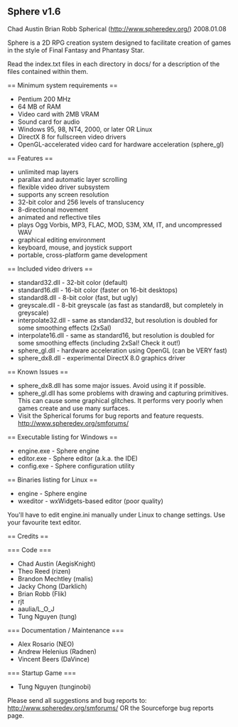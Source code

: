 Sphere v1.6
--------

Chad Austin
Brian Robb
Spherical (http://www.spheredev.org/)
2008.01.08


Sphere is a 2D RPG creation system designed to facilitate creation of games
in the style of Final Fantasy and Phantasy Star.

Read the index.txt files in each directory in docs/ for a description of the
files contained within them.


== Minimum system requirements ==

* Pentium 200 MHz
* 64 MB of RAM
* Video card with 2MB VRAM
* Sound card for audio
* Windows 95, 98, NT4, 2000, or later
  OR
  Linux
* DirectX 8 for fullscreen video drivers
* OpenGL-accelerated video card for hardware acceleration (sphere_gl)


== Features ==

* unlimited map layers
* parallax and automatic layer scrolling
* flexible video driver subsystem
* supports any screen resolution
* 32-bit color and 256 levels of translucency
* 8-directional movement
* animated and reflective tiles
* plays Ogg Vorbis, MP3, FLAC, MOD, S3M, XM, IT, and uncompressed WAV
* graphical editing environment
* keyboard, mouse, and joystick support
* portable, cross-platform game development


== Included video drivers ==

* standard32.dll     - 32-bit color (default)
* standard16.dll     - 16-bit color (faster on 16-bit desktops)
* standard8.dll      - 8-bit color (fast, but ugly)
* greyscale.dll      - 8-bit greyscale (as fast as standard8, but completely in
                       greyscale)
* interpolate32.dll  - same as standard32, but resolution is doubled for some
                       smoothing effects (2xSaI)
* interpolate16.dll  - same as standard16, but resolution is doubled for some
                       smoothing effects (including 2xSaI!  Check it out!)
* sphere_gl.dll      - hardware acceleration using OpenGL (can be VERY fast)
* sphere_dx8.dll     - experimental DirectX 8.0 graphics driver


== Known Issues ==

* sphere_dx8.dll has some major issues. Avoid using it if possible.
* sphere_gl.dll has some problems with drawing and capturing primitives. This
  can cause some graphical glitches. It performs very poorly when games create
  and use many surfaces.
* Visit the Spherical forums for bug reports and feature requests.
  http://www.spheredev.org/smforums/


== Executable listing for Windows ==

* engine.exe    - Sphere engine
* editor.exe    - Sphere editor (a.k.a. the IDE)
* config.exe    - Sphere configuration utility


== Binaries listing for Linux ==

* engine   - Sphere engine
* wxeditor - wxWidgets-based editor (poor quality)

You'll have to edit engine.ini manually under Linux to change settings.
Use your favourite text editor.


== Credits ==

=== Code ===

* Chad Austin (AegisKnight)
* Theo Reed (rizen)
* Brandon Mechtley (malis)
* Jacky Chong (Darklich)
* Brian Robb (Flik)
* rjt
* aaulia/L_O_J
* Tung Nguyen (tung)

=== Documentation / Maintenance ===

* Alex Rosario (NEO)
* Andrew Helenius (Radnen)
* Vincent Beers (DaVince)

=== Startup Game ===

* Tung Nguyen (tunginobi)

Please send all suggestions and bug reports to:
http://www.spheredev.org/smforums/
OR
the Sourceforge bug reports page.
